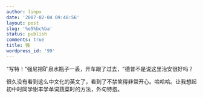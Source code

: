 ```yaml
---
author: linpx
date: '2007-02-04 09:48:56'
layout: post
slug: '%e5%bc%ba'
status: publish
comments: true
title: 强
wordpress_id: '99'
---
```


"写特！"强尼把矿泉水瓶子一丢，开车跟了过去，"德普不是说这里治安很好吗？


很久没有看到这么中文化的英文了，看到了不禁笑得非常开心。哈哈哈。让我想起初中时同学谢丰学单词蔬菜时的方法，外句特抱。

